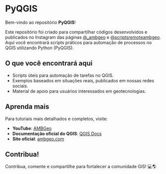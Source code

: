 # PyQGIS  

Bem-vindo ao repositório **PyQGIS**!  

Este repositório foi criado para compartilhar códigos desenvolvidos e publicados no Instagram das páginas [@_ambgeo](https://www.instagram.com/_ambgeo/) e [@scriptsremoteambgeo](https://www.instagram.com/scriptsremoteambgeo/). Aqui você encontrará scripts práticos para automação de processos no QGIS utilizando Python (PyQGIS).  

## O que você encontrará aqui  
- Scripts úteis para automação de tarefas no QGIS.  
- Exemplos baseados em situações reais, publicados em nossas redes sociais.  
- Material de apoio para usuários interessados em geotecnologias.  

## Aprenda mais  
Para tutoriais mais detalhados e completos, visite:  
- **YouTube**: [AMBGeo](https://www.youtube.com/@ambgeo)  
- **Documentação oficial do QGIS**: [QGIS Docs](https://docs.qgis.org/3.34/pt_BR/docs/index.html)  
- **Site oficial**: [ambgeo.com](https://ambgeo.com/)  

## Contribua!  
Contribua, comente e compartilhe para fortalecer a comunidade GIS! 💻🌎  


